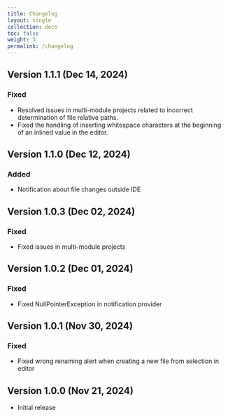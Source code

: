 ```yaml
---
title: Changelog
layout: single
collection: docs
toc: false
weight: 3
permalink: /changelog
---
```


## Version 1.1.1 (Dec 14, 2024)

### Fixed

- Resolved issues in multi-module projects related to incorrect determination of file relative paths.
- Fixed the handling of inserting whitespace characters at the beginning of an inlined value in the editor.

## Version 1.1.0 (Dec 12, 2024)

### Added

- Notification about file changes outside IDE

## Version 1.0.3 (Dec 02, 2024)

### Fixed

- Fixed issues in multi-module projects

## Version 1.0.2 (Dec 01, 2024)

### Fixed

- Fixed NullPointerException in notification provider

## Version 1.0.1 (Nov 30, 2024)

### Fixed

- Fixed wrong renaming alert when creating a new file from selection in editor

## Version 1.0.0 (Nov 21, 2024)

- Initial release